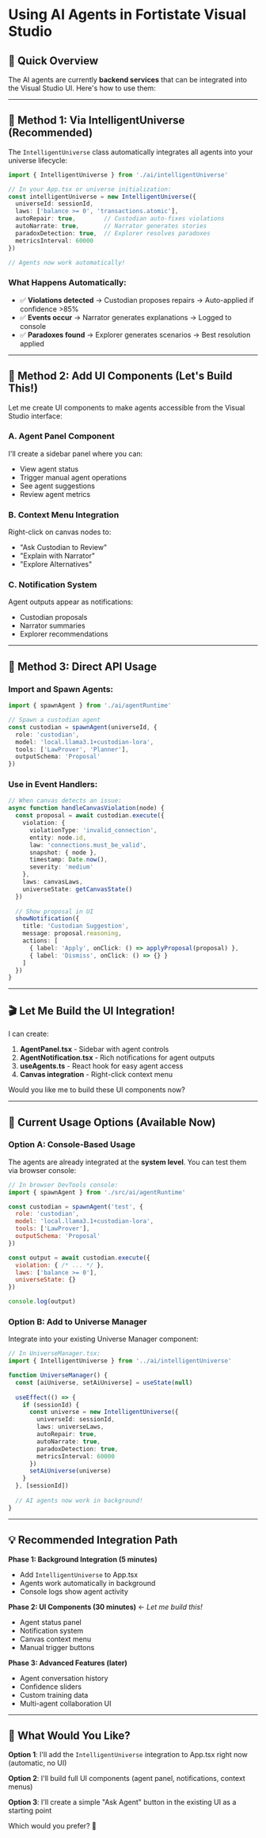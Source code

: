 # Using AI Agents in Fortistate Visual Studio

## 🎯 Quick Overview

The AI agents are currently **backend services** that can be integrated into the Visual Studio UI. Here's how to use them:

---

## 🚀 Method 1: Via IntelligentUniverse (Recommended)

The `IntelligentUniverse` class automatically integrates all agents into your universe lifecycle:

```typescript
import { IntelligentUniverse } from './ai/intelligentUniverse'

// In your App.tsx or universe initialization:
const intelligentUniverse = new IntelligentUniverse({
  universeId: sessionId,
  laws: ['balance >= 0', 'transactions.atomic'],
  autoRepair: true,        // Custodian auto-fixes violations
  autoNarrate: true,       // Narrator generates stories
  paradoxDetection: true,  // Explorer resolves paradoxes
  metricsInterval: 60000
})

// Agents now work automatically!
```

### What Happens Automatically:
- ✅ **Violations detected** → Custodian proposes repairs → Auto-applied if confidence >85%
- ✅ **Events occur** → Narrator generates explanations → Logged to console
- ✅ **Paradoxes found** → Explorer generates scenarios → Best resolution applied

---

## 🎨 Method 2: Add UI Components (Let's Build This!)

Let me create UI components to make agents accessible from the Visual Studio interface:

### A. Agent Panel Component
I'll create a sidebar panel where you can:
- View agent status
- Trigger manual agent operations
- See agent suggestions
- Review agent metrics

### B. Context Menu Integration
Right-click on canvas nodes to:
- "Ask Custodian to Review"
- "Explain with Narrator"
- "Explore Alternatives"

### C. Notification System
Agent outputs appear as notifications:
- Custodian proposals
- Narrator summaries
- Explorer recommendations

---

## 📝 Method 3: Direct API Usage

### Import and Spawn Agents:

```typescript
import { spawnAgent } from './ai/agentRuntime'

// Spawn a custodian agent
const custodian = spawnAgent(universeId, {
  role: 'custodian',
  model: 'local.llama3.1+custodian-lora',
  tools: ['LawProver', 'Planner'],
  outputSchema: 'Proposal'
})
```

### Use in Event Handlers:

```typescript
// When canvas detects an issue:
async function handleCanvasViolation(node) {
  const proposal = await custodian.execute({
    violation: {
      violationType: 'invalid_connection',
      entity: node.id,
      law: 'connections.must_be_valid',
      snapshot: { node },
      timestamp: Date.now(),
      severity: 'medium'
    },
    laws: canvasLaws,
    universeState: getCanvasState()
  })
  
  // Show proposal in UI
  showNotification({
    title: 'Custodian Suggestion',
    message: proposal.reasoning,
    actions: [
      { label: 'Apply', onClick: () => applyProposal(proposal) },
      { label: 'Dismiss', onClick: () => {} }
    ]
  })
}
```

---

## 🎬 Let Me Build the UI Integration!

I can create:

1. **AgentPanel.tsx** - Sidebar with agent controls
2. **AgentNotification.tsx** - Rich notifications for agent outputs
3. **useAgents.ts** - React hook for easy agent access
4. **Canvas integration** - Right-click context menu

Would you like me to build these UI components now?

---

## 🔧 Current Usage Options (Available Now)

### Option A: Console-Based Usage

The agents are already integrated at the **system level**. You can test them via browser console:

```javascript
// In browser DevTools console:
import { spawnAgent } from './src/ai/agentRuntime'

const custodian = spawnAgent('test', {
  role: 'custodian',
  model: 'local.llama3.1+custodian-lora',
  tools: ['LawProver'],
  outputSchema: 'Proposal'
})

const output = await custodian.execute({
  violation: { /* ... */ },
  laws: ['balance >= 0'],
  universeState: {}
})

console.log(output)
```

### Option B: Add to Universe Manager

Integrate into your existing Universe Manager component:

```typescript
// In UniverseManager.tsx:
import { IntelligentUniverse } from '../ai/intelligentUniverse'

function UniverseManager() {
  const [aiUniverse, setAiUniverse] = useState(null)
  
  useEffect(() => {
    if (sessionId) {
      const universe = new IntelligentUniverse({
        universeId: sessionId,
        laws: universeLaws,
        autoRepair: true,
        autoNarrate: true,
        paradoxDetection: true,
        metricsInterval: 60000
      })
      setAiUniverse(universe)
    }
  }, [sessionId])
  
  // AI agents now work in background!
}
```

---

## 💡 Recommended Integration Path

**Phase 1: Background Integration (5 minutes)**
- Add `IntelligentUniverse` to App.tsx
- Agents work automatically in background
- Console logs show agent activity

**Phase 2: UI Components (30 minutes)** ← *Let me build this!*
- Agent status panel
- Notification system
- Canvas context menu
- Manual trigger buttons

**Phase 3: Advanced Features (later)**
- Agent conversation history
- Confidence sliders
- Custom training data
- Multi-agent collaboration UI

---

## 🎯 What Would You Like?

**Option 1**: I'll add the `IntelligentUniverse` integration to App.tsx right now (automatic, no UI)

**Option 2**: I'll build full UI components (agent panel, notifications, context menus)

**Option 3**: I'll create a simple "Ask Agent" button in the existing UI as a starting point

Which would you prefer? 🚀
